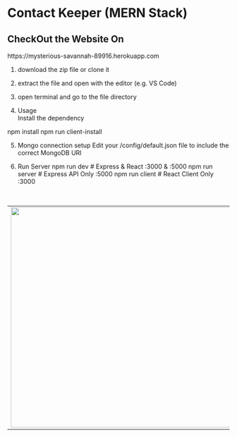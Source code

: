 # Contact Keeper (MERN Stack)
<h2>CheckOut the Website On</h2>
https://mysterious-savannah-89916.herokuapp.com

1. download the zip file or clone it
2. extract the file and open with the editor (e.g. VS Code)
3. open terminal and go to the file directory

4. Usage  
  Install the dependency
  
  npm install
  npm run client-install

5. Mongo connection setup
  Edit your /config/default.json file to include the correct MongoDB URI

6. Run Server
  npm run dev     # Express & React :3000 & :5000
  npm run server  # Express API Only :5000
  npm run client  # React Client Only :3000


<br />
<table>
  <tr>
   <td><img src="https://user-images.githubusercontent.com/55020650/111153074-7c8c2200-85b7-11eb-87bb-940adb1ab74f.jpg" width="700" height="500"></td>
   <td>
    <h3>Contact Me</h3>
<ul>
  <li>
    My Portfolio Website <br /> https://rhtwebportfolio.web.app/
  </li>
  <li>
    LinkedIn <br />  https://www.linkedin.com/in/RhtWeb
  </li>
  <li>
    GitHub  <br />    https://github.com/RhtWeb
  </li>
  </ul>
   </td>
 </tr>
 </table>
 <!--
![ContactKeeper-page](https://user-images.githubusercontent.com/55020650/111153074-7c8c2200-85b7-11eb-87bb-940adb1ab74f.jpg)
-->
